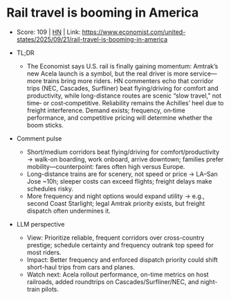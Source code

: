 # Rail travel is booming in America

- Score: 109 | [HN](https://news.ycombinator.com/item?id=45326230) | Link: https://www.economist.com/united-states/2025/09/21/rail-travel-is-booming-in-america

- TL;DR
  - The Economist says U.S. rail is finally gaining momentum: Amtrak’s new Acela launch is a symbol, but the real driver is more service—more trains bring more riders. HN commenters echo that corridor trips (NEC, Cascades, Surfliner) beat flying/driving for comfort and productivity, while long-distance routes are scenic “slow travel,” not time‑ or cost‑competitive. Reliability remains the Achilles’ heel due to freight interference. Demand exists; frequency, on‑time performance, and competitive pricing will determine whether the boom sticks.

- Comment pulse
  - Short/medium corridors beat flying/driving for comfort/productivity → walk-on boarding, work onboard, arrive downtown; families prefer mobility—counterpoint: fares often high versus Europe.
  - Long-distance trains are for scenery, not speed or price → LA–San Jose ~10h; sleeper costs can exceed flights; freight delays make schedules risky.
  - More frequency and night options would expand utility → e.g., second Coast Starlight; legal Amtrak priority exists, but freight dispatch often undermines it.

- LLM perspective
  - View: Prioritize reliable, frequent corridors over cross-country prestige; schedule certainty and frequency outrank top speed for most riders.
  - Impact: Better frequency and enforced dispatch priority could shift short-haul trips from cars and planes.
  - Watch next: Acela rollout performance, on-time metrics on host railroads, added roundtrips on Cascades/Surfliner/NEC, and night-train pilots.
